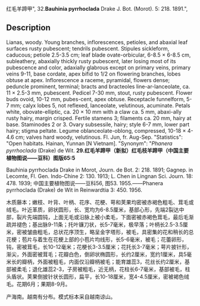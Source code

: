 红毛羊蹄甲",
32.**Bauhinia pyrrhoclada** Drake J. Bot. (Morot). 5: 218. 1891.",

## Description
Lianas, woody. Young branches, inflorescences, petioles, and abaxial leaf surfaces rusty pubescent; tendrils pubescent. Stipules sickleform, caducous; petiole 2.5-3.5 cm; leaf blade ovate-orbicular, 6-8.5 × 6-8.5 cm, subleathery, abaxially thickly rusty pubescent, later losing most of its pubescence and color, adaxially glabrous except on primary veins, primary veins 9-11, base cordate, apex bifid to 1/2 on flowering branches, lobes obtuse at apex. Inflorescence a raceme, pyramidal, flowers dense; peduncle prominent, terminal; bracts and bracteoles line-ar-lanceolate, ca. 11 × 2.5-3 mm, pubescent. Pedicel 7-30 mm, stout, rusty pubescent. Flower buds ovoid, 10-12 mm, pubes-cent, apex obtuse. Receptacle funnelform, 5-7 mm; calyx lobes 5, not reflexed, lanceolate, velutinous, acuminate. Petals white, obovate-elliptic, ca. 20 × 10 mm with a claw ca. 5 mm, abaxi-ally rusty hairy, margin crisped. Fertile stamens 3; filaments ca. 20 mm, hairy at base. Staminodes 2 or 3. Ovary subsessile, hairy; style 6-7 mm, lower part hairy; stigma peltate. Legume oblanceolate-oblong, compressed, 10-18 × 4-4.6 cm; valves hard woody, velutinous. Fl. Jun, fr. Aug-Sep.
  "Statistics": "Open habitats. Hainan, Yunnan [N Vietnam].
  "Synonym": "*Phanera pyrrhoclada* (Drake) de Wit.
**29.红毛羊蹄甲（新拟）红毛枝羊蹄甲（中国主要植物图说——豆科）图版65:5**

Bauhinia pyrrhoclada Drake in Morot, Journ. de Bot. 2: 218. 1891; Gagnep. in Lecomte, Fl. Gen. Indo-Chine 2: 130. 1913; L. Chen in Lingnan Sci. Journ. 18: 478. 1939; 中国主要植物图说——豆科56, 图53. 1955.——Phanera pyrrhoclada (Drake) de Wit in Reinwardtia 3: 450. 1956.

木质藤本；嫩枝、叶背、叶柄、花序、花梗、萼和荚果均密被赤褐色粗毛、茸毛或绒毛。叶近革质，卵状圆形，长、宽均为6-8.5厘米，基部心形，先端2裂达中部，裂片先端圆钝，上面无毛或沿脉上被小柔毛，下面密被赤褐色茸毛，最后毛渐疏并褪色；基出脉9-11条；托叶镰刀状，长5-7毫米，极早落；叶柄长2.5-3.5厘米，密被皱曲粗毛，总状花序顶生，略呈金字塔形，被毛，具密集的花和稍长的总花梗；苞片与着生在花梗上部的小苞片均线形，长5-6毫米，被毛；花蕾卵形，钝，密被茸毛，长10-12毫米；花梗长3-3.5厘米；花托长3-7毫米；萼片披针形，渐尖，外面密被茸毛；花瓣白色，倒卵状椭圆形，长约2厘米，宽约1厘米，具5毫米长的瓣柄，外面被粗毛，内面仅沿瓣柄被毛；能育雄蕊3，花丝长约2厘米，基部被柔毛；退化雄蕊2-3，子房被粗毛，近无柄，花柱长6-7毫米，基部被毛，柱头盾状。荚果倒披针状长圆形，扁平，长10-18厘米，宽4-4.5厘米，密被褐色绒毛。花期6月；果期8-9月。

产海南。越南有分布。模式标本采自越南谅山。
